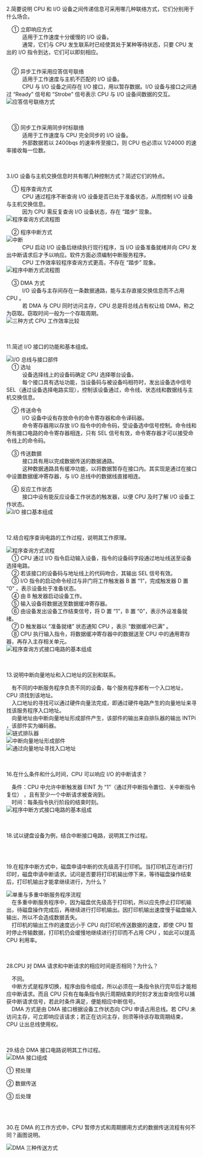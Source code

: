 2.简要说明 CPU 和 I/O 设备之间传递信息可采用哪几种联络方式，它们分别用于什么场合。<br/>

&emsp;① 立即响应方式<br/>
&emsp;&emsp;&emsp;适用于工作速度十分缓慢的 I/O 设备。<br/>
&emsp;&emsp;&emsp;通常，它们与 CPU 发生联系时已经使其处于某种等待状态，只要 CPU 发出的 I/O 指令到达，它们可以即刻相应。<br/><br/>

&emsp;② 异步工作采用应答信号联络<br/>
&emsp;&emsp;&emsp;适用于工作速度与主机不匹配的 I/O 设备。<br/>
&emsp;&emsp;&emsp;CPU 与 I/O 设备之间存在 I/O 接口，用以暂存数据。I/O 设备与接口之间通过 “Ready” 信号和 “Strobe” 信号表示 CPU 与 I/O 设备间数据的交互。<br/>
![应答信号联络方式](https://github.com/RSMinBamGro/CCP-Exercises/blob/master/%E7%AC%AC%205%20%E7%AB%A0/%E5%BC%82%E6%AD%A5%E5%B9%B6%E8%A1%8C%E5%BA%94%E7%AD%94%E8%81%94%E7%BB%9C%E6%96%B9%E5%BC%8F.png)<br/>
<br/><br/>

&emsp;③ 同步工作采用同步时标联络<br/>
&emsp;&emsp;&emsp;适用于工作速度与 CPU 完全同步的 I/O 设备。<br/>
&emsp;&emsp;&emsp;外部数据若以 2400bqs 的速率传至接口，则 CPU 也必须以 1/24000 的速率接收每一位数。<br/>
<br/><br/>


3.I/O 设备与主机交换信息时共有哪几种控制方式？简述它们的特点。<br/>

&emsp;① 程序查询方式<br/>
&emsp;&emsp;&emsp;CPU 通过程序不断查询 I/O 设备是否已处于准备状态，从而控制 I/O 设备与主机交换信息。<br/>
&emsp;&emsp;&emsp;因为 CPU 需反复查询 I/O 设备状态，存在 “踏步” 现象。<br/>
![程序查询方式流程图](https://github.com/RSMinBamGro/CCP-Exercises/blob/master/%E7%AC%AC%205%20%E7%AB%A0/%E7%A8%8B%E5%BA%8F%E6%9F%A5%E8%AF%A2%E6%96%B9%E5%BC%8F.png)<br/>

&emsp;② 程序中断方式<br/>
![中断](https://github.com/RSMinBamGro/CCP-Exercises/blob/master/%E7%AC%AC%205%20%E7%AB%A0/%E4%B8%AD%E6%96%AD.png)<br/>
&emsp;&emsp;&emsp;CPU 启动 I/O 设备后继续执行现行程序，当 I/O 设备准备就绪并向 CPU 发出中断请求后才予以响应。软件方面必须编制中断服务程序。<br/>
&emsp;&emsp;&emsp;CPU 工作效率较程序查询方式更高，不存在 “踏步” 现象。<br/>
![程序中断方式流程图](https://github.com/RSMinBamGro/CCP-Exercises/blob/master/%E7%AC%AC%205%20%E7%AB%A0/%E7%A8%8B%E5%BA%8F%E4%B8%AD%E6%96%AD%E6%96%B9%E5%BC%8F.png)<br/>

&emsp;③ DMA 方式<br/>
&emsp;&emsp;&emsp;I/O 设备与主存间存在一条数据通路，能与主存直接交换信息而不占用 CPU 。<br/>
&emsp;&emsp;&emsp;若 DMA 与 CPU 同时访问主存，CPU 总是将总线占有权让给 DMA，称之为窃取。窃取时间一般为一个存取周期。<br/>
![三种方式 CPU 工作效率比较](https://github.com/RSMinBamGro/CCP-Exercises/blob/master/%E7%AC%AC%205%20%E7%AB%A0/%E4%B8%89%E7%A7%8D%E6%96%B9%E5%BC%8F%20CPU%20%E5%B7%A5%E4%BD%9C%E6%95%88%E7%8E%87%E6%AF%94%E8%BE%83.png)<br/>
<br/><br/>


11.简述 I/O 接口的功能和基本组成。<br/>

![I/O 总线与接口部件](https://github.com/RSMinBamGro/CCP-Exercises/blob/master/%E7%AC%AC%205%20%E7%AB%A0/IO%20%E6%80%BB%E7%BA%BF%E5%92%8C%E6%8E%A5%E5%8F%A3%E9%83%A8%E4%BB%B6.png)<br/>
&emsp;① 选址<br/>
&emsp;&emsp;&emsp;设备选择线上的设备码确定 CPU 选择哪台设备。<br/>
&emsp;&emsp;&emsp;每个接口具有选址功能，当设备码与被设备吗相符时，发出设备选中信号 SEL（通过设备选择电路实现），控制该设备通过，命令线、状态线和数据线与主机交换信息。<br/>

&emsp;② 传送命令<br/>
&emsp;&emsp;&emsp;I/O 设备中设有存放命令的命令寄存器和命令译码器。<br/>
&emsp;&emsp;&emsp;命令寄存器用以存放 I/O 指令中的命令码，受设备选中信号控制。命令线和所有接口电路的命令寄存器相连，只有 SEL 信号有效，命令寄存器才可以接受命令线上的命令码。<br/>

&emsp;③ 传送数据<br/>
&emsp;&emsp;&emsp;接口具有用以完成数据传送的数据通路。<br/>
&emsp;&emsp;&emsp;这种数据通路具有缓冲功能，以将数据暂存在接口内。其实现是通过在接口中设置数据缓冲寄存器，与 I/O 总线中的数据线直接相连。<br/>

&emsp;④ 反应工作状态<br/>
&emsp;&emsp;&emsp;接口中设有能反应设备工作状态的触发器，以便 CPU 及时了解 I/O 设备工作状态。<br/>
![I/O 接口基本组成](https://github.com/RSMinBamGro/CCP-Exercises/blob/master/%E7%AC%AC%205%20%E7%AB%A0/IO%20%E6%8E%A5%E5%8F%A3%E5%9F%BA%E6%9C%AC%E7%BB%84%E6%88%90.png)<br/>
<br/><br/>


12.结合程序查询电路的工作过程，说明其工作原理。<br/>

![程序查询方式流程](https://github.com/RSMinBamGro/CCP-Exercises/blob/master/%E7%AC%AC%205%20%E7%AB%A0/%E7%A8%8B%E5%BA%8F%E6%9F%A5%E8%AF%A2%E6%96%B9%E5%BC%8F%E6%B5%81%E7%A8%8B.png)<br/>
&emsp;① CPU 通过 I/O 指令启动输入设备，指令的设备码字段通过地址线送至设备选择电路。<br/>
&emsp;② 若该接口的设备码与地址线上的代码吻合，其输出 SEL 信号有效。<br/>
&emsp;③ I/O 指令的启动命令经过与非门将工作触发器 B 置 “1”，完成触发器 D 置 “0” ，表示设备处于准备状态。<br/>
&emsp;④ 由 B 触发器启动设备工作。<br/>
&emsp;⑤ 输入设备将数据送至数据缓冲寄存器。<br/>
&emsp;⑥ 由设备发出设备工作结束信号，将 D 置 “1”，B 置 “0”，表示外设准备就绪。<br/>
&emsp;⑦ D 触发器以 “准备就绪” 状态通知 CPU ，表示 “数据缓冲已满” 。<br/>
&emsp;⑧ CPU 执行输入指令，将数据缓冲寄存器中的数据送至 CPU 中的通用寄存器，再存入主存相关单元。<br/>
![程序查询方式接口电路的基本组成](https://github.com/RSMinBamGro/CCP-Exercises/blob/master/%E7%AC%AC%205%20%E7%AB%A0/%E7%A8%8B%E5%BA%8F%E6%9F%A5%E8%AF%A2%E6%96%B9%E5%BC%8F%E6%8E%A5%E5%8F%A3%E7%94%B5%E8%B7%AF%E5%9F%BA%E6%9C%AC%E7%BB%84%E6%88%90.png)<br/>
<br/><br/>


13.说明中断向量地址和入口地址的区别和联系。<br/>

&emsp;有不同的中断服务程序负责不同的设备，每个服务程序都有一个入口地址，CPU 须找到该地址。<br/>
&emsp;入口地址的寻找可以通过硬件向量法完成，即通过硬件电路产生的向量地址来寻找该服务程序入口地址。<br/>
&emsp;向量地址由中断向量地址形成部件产生，该部件的输出来自排队器的输出 INTPi ，该部件实为编码器。<br/>
![链式排队器](https://github.com/RSMinBamGro/CCP-Exercises/blob/master/%E7%AC%AC%205%20%E7%AB%A0/%E9%93%BE%E5%BC%8F%E6%8E%92%E9%98%9F%E5%99%A8.png)<br/>
![中断向量地址形成部件](https://github.com/RSMinBamGro/CCP-Exercises/blob/master/%E7%AC%AC%205%20%E7%AB%A0/%E4%B8%AD%E6%96%AD%E5%90%91%E9%87%8F%E5%9C%B0%E5%9D%80%E5%BD%A2%E6%88%90%E9%83%A8%E4%BB%B6.png)<br/>
![通过向量地址寻找入口地址](https://github.com/RSMinBamGro/CCP-Exercises/blob/master/%E7%AC%AC%205%20%E7%AB%A0/%E9%80%9A%E8%BF%87%E5%90%91%E9%87%8F%E5%9C%B0%E5%9D%80%E5%AF%BB%E6%89%BE%E5%85%A5%E5%8F%A3%E5%9C%B0%E5%9D%80.png)<br/>
<br/><br/>


16.在什么条件和什么时间，CPU 可以响应 I/O 的中断请求？<br/>

&emsp;条件：CPU 中允许中断触发器 EINT 为 “1”（通过开中断指令置位、关中断指令复位） ，且有至少一个中断请求被查询到。<br/>
&emsp;时间：每条指令执行阶段的结束时刻。<br/>
![程序中断方式接口电路的基本组成](https://github.com/RSMinBamGro/CCP-Exercises/blob/master/%E7%AC%AC%205%20%E7%AB%A0/%E7%A8%8B%E5%BA%8F%E4%B8%AD%E6%96%AD%E6%96%B9%E5%BC%8F%E6%8E%A5%E5%8F%A3%E7%94%B5%E8%B7%AF%E5%9F%BA%E6%9C%AC%E7%BB%84%E6%88%90.png)<br/>
<br/><br/>


18.试以键盘设备为例，结合中断接口电路，说明其工作过程。


<br/><br/>


19.在程序中断方式中，磁盘申请中断的优先级高于打印机。当打印机正在进行打印时，磁盘申请中断请求。试问是否要将打印机输出停下来，等待磁盘操作结束后，打印机输出才能拿继续进行，为什么？<br/>

![单重与多重中断服务程序流程](https://github.com/RSMinBamGro/CCP-Exercises/blob/master/%E7%AC%AC%205%20%E7%AB%A0/%E5%8D%95%E9%87%8D%E4%B8%8E%E5%A4%9A%E9%87%8D%E4%B8%AD%E6%96%AD%E6%9C%8D%E5%8A%A1%E7%A8%8B%E5%BA%8F%E6%B5%81%E7%A8%8B.png)<br/>
&emsp;在多重中断服务程序中，因为磁盘优先级高于打印机，所以应先停止打印机输出，待磁盘操作完成后，再继续进行打印机输出。因打印机输出速度慢于磁盘输入输出，所以不会造成数据丢失。<br/>
&emsp;打印机的输出工作的速度远小于 CPU 向打印机传送数据的速度，即使 CPU 暂时停止传输数据，打印机仍会缓慢地继续进行打印而不占用 CPU ，如此可以提高 CPU 利用率。<br/>
<br/><br/>


28.CPU 对 DMA 请求和中断请求的相应时间是否相同？为什么？<br/>

&emsp;不同。<br/>
&emsp;中断方式是程序切换，程序由指令组成，所以必须在一条指令执行完毕后才能相应中断请求。而且 CPU 只有在每条指令执行周期结束的时刻才发出查询信号以捕获中断请求信号，若此时条件满足，便能相应中断信号。<br/>
&emsp;DMA 方式是由 DMA 接口根据设备工作状态向 CPU 申请占用总线。若 CPU 未访问主存，可立即响应该请求；若正在访问主存，则须等待该存取周期结束，CPU 让出总线使用权。<br/>
<br/><br/>


29.结合 DMA 接口电路说明其工作过程。<br/>
![DMA 接口组成](https://github.com/RSMinBamGro/CCP-Exercises/blob/master/%E7%AC%AC%205%20%E7%AB%A0/DMA%20%E6%8E%A5%E5%8F%A3%E7%BB%84%E6%88%90.png)<br/>

① 预处理<br/>


② 数据传送<br/>


③ 后处理<br/>

<br/><br/>


30.在 DMA 的工作方式中，CPU 暂停方式和周期挪用方式的数据传送流程有何不同？画图说明。

![DMA 三种传送方式](https://github.com/RSMinBamGro/CCP-Exercises/blob/master/%E7%AC%AC%205%20%E7%AB%A0/DMA%20%E4%B8%89%E7%A7%8D%E4%BC%A0%E9%80%81%E6%96%B9%E5%BC%8F.png)<br/>
